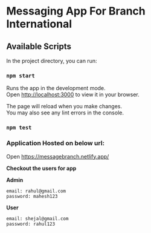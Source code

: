 # Messaging App For Branch International

## Available Scripts

In the project directory, you can run:

### `npm start`

Runs the app in the development mode.\
Open [http://localhost:3000](http://localhost:3000) to view it in your browser.

The page will reload when you make changes.\
You may also see any lint errors in the console.

### `npm test`

### Application Hosted on below url:
Open https://messagebranch.netlify.app/

**Checkout the users for app**

**Admin**
```
email: rahul@gmail.com 
password: mahesh123
```


**User**
```
email: shejal@gmail.com
password: rahul123
```
